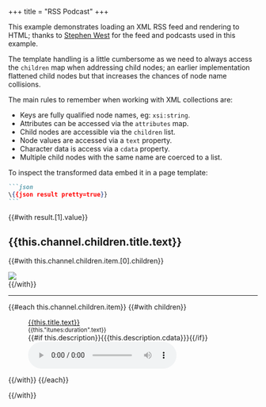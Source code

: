 +++
title = "RSS Podcast"
+++

This example demonstrates loading an XML RSS feed and rendering to HTML; thanks to [Stephen West](https://www.philosophizethis.org/) for the feed and podcasts used in this example.

The template handling is a little cumbersome as we need to always access the `children` map when addressing child nodes; an earlier implementation flattened child nodes but that increases the chances of node name collisions.

The main rules to remember when working with XML collections are:

* Keys are fully qualified node names, eg: `xsi:string`.
* Attributes can be accessed via the `attributes` map.
* Child nodes are accessible via the `children` list.
* Node values are accessed via a `text` property.
* Character data is access via a `cdata` property.
* Multiple child nodes with the same name are coerced to a list.

To inspect the transformed data embed it in a page template:

````markdown
```json
\{{json result pretty=true}}
```
````
{{#with result.[1].value}}

## {{this.channel.children.title.text}}

{{#with this.channel.children.item.[0].children}}
<div>
<img src="{{this."itunes:image".attributes.href}}" />
</div>
{{/with}}

---

{{#each this.channel.children.item}}
{{#with children}}
<figure>
    <figcaption>
      <div><a href="{{this.link.cdata}}">{{this.title.text}}</a></div>
      <div><small>{{this."itunes:duration".text}}</small></div>
      <div>{{#if this.description}}{{{this.description.cdata}}}{{/if}}</div>
    </figcaption>
    <audio controls
        src="{{this.enclosure.attributes.url}}">
            Your browser does not support the
            <code>audio</code> element.
    </audio>
</figure>
{{/with}}
{{/each}}

{{/with}}
